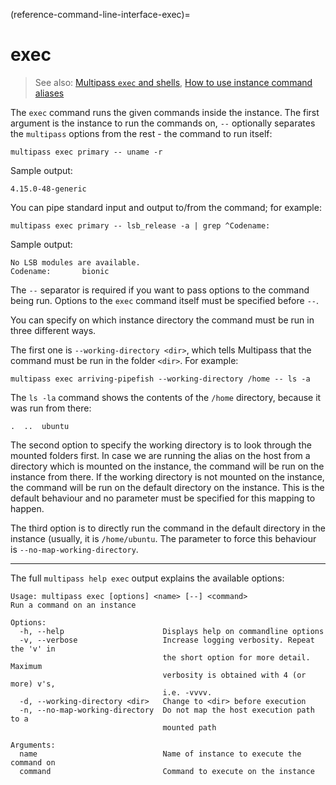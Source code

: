 (reference-command-line-interface-exec)=
# exec

> See also: [Multipass `exec` and shells](/explanation/multipass-exec-and-shells), [How to use instance command aliases](/how-to-guides/manage-instances/use-instance-command-aliases)

The `exec` command runs the given commands inside the instance. The first argument is the instance to run the commands on, `--` optionally separates the `multipass` options from the rest - the command to run itself:

```{code-block} text
multipass exec primary -- uname -r
```

Sample output:

```{code-block} text
4.15.0-48-generic
```

You can pipe standard input and output to/from the command; for example:

```{code-block} text
multipass exec primary -- lsb_release -a | grep ^Codename:
```

Sample output:

```{code-block} text
No LSB modules are available.
Codename:       bionic
```

The `--` separator is required if you want to pass options to the command being run. Options to the `exec` command itself must be specified before `--`.

You can specify on which instance directory the command must be run in three different ways.

The first one is `--working-directory <dir>`, which tells Multipass that the command must be run in the folder `<dir>`. For example:

```{code-block} text
multipass exec arriving-pipefish --working-directory /home -- ls -a
```

The `ls -la` command shows the contents of the `/home` directory, because it was run from there:

```{code-block} text
.  ..  ubuntu
```

The second option to specify the working directory is to look through the mounted folders first. In case we are running the alias on the host from a directory which is mounted on the instance, the command will be run on the instance from there. If the working directory is not mounted on the instance, the command will be run on the default directory on the instance. This is the default behaviour and no parameter must be specified for this mapping to happen.

The third option is to directly run the command in the default directory in the instance (usually, it is `/home/ubuntu`. The parameter to force this behaviour is `--no-map-working-directory`.

---

The full `multipass help exec` output explains the available options:

```{code-block} text
Usage: multipass exec [options] <name> [--] <command>
Run a command on an instance

Options:
  -h, --help                      Displays help on commandline options
  -v, --verbose                   Increase logging verbosity. Repeat the 'v' in
                                  the short option for more detail. Maximum
                                  verbosity is obtained with 4 (or more) v's,
                                  i.e. -vvvv.
  -d, --working-directory <dir>   Change to <dir> before execution
  -n, --no-map-working-directory  Do not map the host execution path to a
                                  mounted path

Arguments:
  name                            Name of instance to execute the command on
  command                         Command to execute on the instance
```
